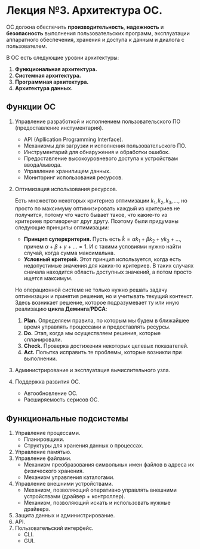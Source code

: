 # Лекция №3. Архитектура ОС.

ОС должна обеспечить **производительность**, **надежность** и **безопасность** выполнения пользовательских программ, эксплуатации аппаратного обеспечения, хранения и доступа к данным и диалога с пользователем.

В ОС есть следующие уровни архитектуры:

1. **Функциональная архитектура.**
2. **Системная архитектура.** 
3. **Программная архитектура.** 
4. **Архитектура данных.**

## Функции ОС

1. Управление разработкой и исполнением пользовательского ПО (предоставление инстументария).

	- API (Apllication Programming Interface).
	- Механизмы для загрузки и исполнения пользовательского ПО.
	- Инструментарий для обнаружения и обработки ошибок.
	- Предоставление высокоуровневого доступа к устройствам ввода/вывода.
	- Управление хранилищем данных.
	- Мониторинг использования ресурсов.

2. Оптимизация использования ресурсов.

	Есть множество некоторых критериев оптимизации $k_1, k_2, k_3, \dots$, но просто по максимуму оптимизировать каждый из критериев не получится, потому что часто бывает такое, что какие-то из критериев противоречат друг другу. Поэтому были придуманы следующие принципы оптимизации:

	- **Принцип суперкритерия.** Пусть есть $\hat{k}=\alpha k_1 +\beta k_2 +\gamma k_3+\dots$, причем $\alpha +\beta +\gamma +\dots=1$. И с такими условиями нужно найти случай, когда сумма максимальна.
	- **Условный критерий.** Этот принцип используется, когда есть недопустимые значения для каких-то критериев. В таких случаях сначала находится область доступных значений, а потом просто ищется максимум.
	
	Но операционной системе не только нужно решать задачу оптимизации и принятия решения, но и учитывать текущий контекст. Здесь возникает решение, которое подразумевает ту или иную реализацию **цикла Деминга**/**PDCA**:
	1. **Plan.** Определяем правила, по которым мы будем в ближайшее время управлять процессами и предоставлять ресурсы.
	2. **Do.** Этап, когда мы осуществляем решения, которые спланировали.
	3. **Check.** Проверка достижения некоторых целевых показателей.
	4. **Act.** Попытка исправить те проблемы, которые возникли при выполнении.

3. Администрирование и эксплуатация вычислительного узла.
	
4. Поддержка развития ОС.

	- Автообновление ОС.
	- Расширяемость серисов ОС.
	
## Функциональные подсистемы

1. Управление процессами.
	- Планировщики.
	- Структуры для хранения данных о процессах.
2. Управление памятью.
3. Управление файлами.
	- Механизм преобразования символьных имен файлов в адреса их физического хранения.
	- Механизм управления каталогами.
4. Управление внешними устройствами.
	- Механизм, позволяющий оперативно управлять внешними устройствами (драйвер + контроллер).
	- Механизм, позволяющий искать и использовать нужные драйвера.
5. Защита данных и администрирование.
6. API.
7. Пользовательский интерфейс.
	- CLI.
	- GUI.